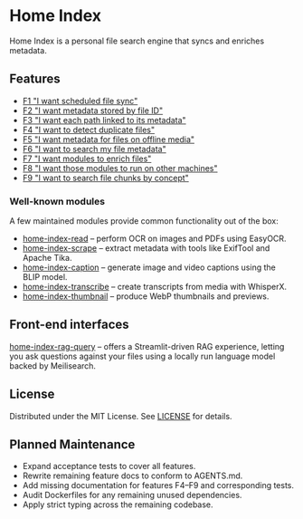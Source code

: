 # Home Index

Home Index is a personal file search engine that syncs and enriches metadata.

## Features

- [F1 "I want scheduled file sync"](docs/F1.md)
- [F2 "I want metadata stored by file ID"](docs/F2.md)
- [F3 "I want each path linked to its metadata"](docs/F3.md)
- [F4 "I want to detect duplicate files"](docs/F4.md)
- [F5 "I want metadata for files on offline media"](docs/F5.md)
- [F6 "I want to search my file metadata"](docs/F6.md)
- [F7 "I want modules to enrich files"](docs/F7.md)
- [F8 "I want those modules to run on other machines"](docs/F8.md)
- [F9 "I want to search file chunks by concept"](docs/F9.md)

### Well-known modules

A few maintained modules provide common functionality out of the box:

- [home-index-read](https://github.com/nashspence/home-index-read) – perform OCR on images and PDFs using EasyOCR.
- [home-index-scrape](https://github.com/nashspence/home-index-scrape) – extract metadata with tools like ExifTool and Apache Tika.
- [home-index-caption](https://github.com/nashspence/home-index-caption) – generate image and video captions using the BLIP model.
- [home-index-transcribe](https://github.com/nashspence/home-index-transcribe) – create transcripts from media with WhisperX.
- [home-index-thumbnail](https://github.com/nashspence/home-index-thumbnail) – produce WebP thumbnails and previews.

## Front-end interfaces

[home-index-rag-query](https://github.com/nashspence/home-index-rag-query) – offers a Streamlit-driven RAG experience, letting you ask questions against
your files using a locally run language model backed by Meilisearch.

## License

Distributed under the MIT License. See [LICENSE](LICENSE) for details.

## Planned Maintenance

- Expand acceptance tests to cover all features.
- Rewrite remaining feature docs to conform to AGENTS.md.
- Add missing documentation for features F4–F9 and corresponding tests.
- Audit Dockerfiles for any remaining unused dependencies.
- Apply strict typing across the remaining codebase.
